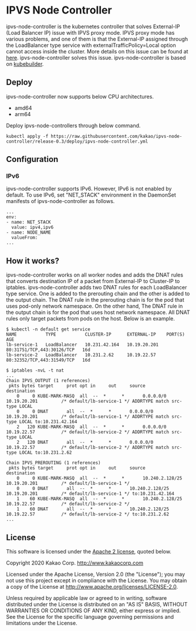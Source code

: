 # IPVS Node Controller 

ipvs-node-controller is the kubernetes controller that solves External-IP (Load Balancer IP) issue with IPVS proxy mode. IPVS proxy mode has various problems, and one of them is that the External-IP assigned through the LoadBalancer type service with externalTrafficPolicy=Local option cannot access inside the cluster. More details on this issue can be found at [here](https://github.com/kubernetes/kubernetes/issues/75262). ipvs-node-controller solves this issue. ipvs-node-controller is based on [kubebuilder](https://github.com/kubernetes-sigs/kubebuilder).

## Deploy

ipvs-node-controller now supports below CPU architectures.

* amd64
* arm64

Deploy ipvs-node-controllers through below command.

```
kubectl apply -f https://raw.githubusercontent.com/kakao/ipvs-node-controller/release-0.3/deploy/ipvs-node-controller.yml
```

## Configuration

### IPv6

ipvs-node-controller supports IPv6. However, IPv6 is not enabled by default. To use IPv6, set "NET_STACK" environment in the DaemonSet manifests of ipvs-node-controller as follows.

```
...
env:
- name: NET_STACK
  value: ipv4,ipv6
- name: NODE_NAME
  valueFrom:
...
```

## How it works?

ipvs-node-controller works on all worker nodes and adds the DNAT rules that converts destination IP of a packet from External-IP to Cluster-IP to iptables. ipvs-node-controller adds two DNAT rules for each LoadBalancer type service. One is added to the prerouting chain and the other is added to the output chain. The DNAT rule in the prerouting chain is for the pod that uses pod-only network namespace. On the other hand, The DNAT rule in the output chain is for the pod that uses host network namespace. All DNAT rules only target packets from pods on the host. Below is an example.

```
$ kubectl -n default get service 
NAME           TYPE           CLUSTER-IP      EXTERNAL-IP    PORT(S)                      AGE
lb-service-1   LoadBalancer   10.231.42.164   10.19.20.201   80:31751/TCP,443:30126/TCP   16d
lb-service-2   LoadBalancer   10.231.2.62     10.19.22.57    80:32352/TCP,443:31549/TCP   16d

$ iptables -nvL -t nat
...
Chain IPVS_OUTPUT (1 references)
 pkts bytes target     prot opt in     out     source               destination
    0     0 KUBE-MARK-MASQ  all  --  *      *       0.0.0.0/0            10.19.20.201         /* default/lb-service-1 */ ADDRTYPE match src-type LOCAL
    0     0 DNAT       all  --  *      *       0.0.0.0/0            10.19.20.201         /* default/lb-service-1 */ ADDRTYPE match src-type LOCAL to:10.231.42.164
    2   120 KUBE-MARK-MASQ  all  --  *      *       0.0.0.0/0            10.19.22.57          /* default/lb-service-2 */ ADDRTYPE match src-type LOCAL
    2   120 DNAT       all  --  *      *       0.0.0.0/0            10.19.22.57          /* default/lb-service-2 */ ADDRTYPE match src-type LOCAL to:10.231.2.62

Chain IPVS_PREROUTING (1 references)
 pkts bytes target     prot opt in     out     source               destination
    0     0 KUBE-MARK-MASQ  all  --  *      *       10.240.2.128/25      10.19.20.201         /* default/lb-service-1 */
    0     0 DNAT       all  --  *      *       10.240.2.128/25      10.19.20.201         /* default/lb-service-1 */ to:10.231.42.164
    1    60 KUBE-MARK-MASQ  all  --  *      *       10.240.2.128/25      10.19.22.57          /* default/lb-service-2 */
    1    60 DNAT       all  --  *      *       10.240.2.128/25      10.19.22.57          /* default/lb-service-2 */ to:10.231.2.62
...
```

## License

This software is licensed under the [Apache 2 license](LICENSE), quoted below.

Copyright 2020 Kakao Corp. <http://www.kakaocorp.com>

Licensed under the Apache License, Version 2.0 (the "License"); you may not
use this project except in compliance with the License. You may obtain a copy
of the License at http://www.apache.org/licenses/LICENSE-2.0.

Unless required by applicable law or agreed to in writing, software
distributed under the License is distributed on an "AS IS" BASIS, WITHOUT
WARRANTIES OR CONDITIONS OF ANY KIND, either express or implied. See the
License for the specific language governing permissions and limitations under
the License.
